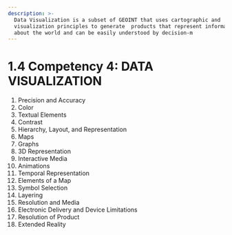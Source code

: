 ```yaml
---
description: >-
  Data Visualization is a subset of GEOINT that uses cartographic and
  visualization principles to generate  products that represent information
  about the world and can be easily understood by decision-m
---
```


# 1.4 Competency 4: DATA VISUALIZATION



1. Precision and Accuracy
2. Color
3. Textual Elements
4. Contrast
5. Hierarchy, Layout, and Representation
6. Maps
7. Graphs
8. 3D Representation
9. Interactive Media
10. Animations
11. Temporal Representation
12. Elements of a Map
13. Symbol Selection
14. Layering
15. Resolution and Media
16. Electronic Delivery and Device Limitations
17. Resolution of Product
18. Extended Reality
